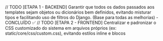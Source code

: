 // TODO [ETAPA 1 - BACKEND] Garantir que todos os dados passados aos templates sejam objetos ou dicionários bem definidos, evitando misturar tipos e facilitando uso de filtros do Django. (Base para todas as melhorias) - CONCLUÍDO ✅
// TODO [ETAPA 2 - FRONTEND] Centralizar e padronizar o CSS customizado do sistema em arquivos próprios (ex: static/core/css/custom.css), evitando estilos inline e blocos <style> dispersos nos templates. Garantir que o CSS customizado seja sempre carregado por último no <head> para máxima prioridade. - CONCLUÍDO ✅
// TODO [CORREÇÕES] Corrigir erros de backend nos formulários (RelatedObjectDoesNotExist) e problemas visuais das barras de progresso das metas - CONCLUÍDO ✅
// TODO [CORREÇÕES VISUAIS] Ajustar altura dos cards de Saldo Geral/Resumo de Contas e corrigir cards desconfigurados da tela de relatórios - CONCLUÍDO ✅
// TODO [ETAPA 3 - FRONTEND] Refatorar o uso de classes Bootstrap e customizadas para componentes visuais (cards, barras de progresso, botões), criando classes utilitárias próprias para elementos recorrentes do sistema. - EM ANDAMENTO 🔄
// TODO [ETAPA 4 - FRONTEND] Implementar um sistema de temas (light/dark) centralizado, usando variáveis CSS (custom properties) para cores principais, facilitando manutenção e personalização visual.
// TODO [ETAPA 5 - FRONTEND] Revisar todos os templates para remover código duplicado, garantir semântica HTML5 e acessibilidade (uso correto de <main>, <section>, <nav>, <button>, ARIA labels, etc).
// TODO [ETAPA 6 - FRONTEND] Modularizar scripts JavaScript customizados em arquivos separados por funcionalidade (ex: static/core/js/dashboard.js), evitando scripts inline nos templates.
// TODO [ETAPA 7 - BACKEND] Implementar testes automatizados para views, forms e models principais, garantindo cobertura mínima e facilitando refatorações futuras.
// TODO [ETAPA 8 - BACKEND] Documentar endpoints, models e principais fluxos do sistema usando docstrings e, se possível, ferramentas como Sphinx ou Swagger para APIs.
// TODO [ETAPA 9 - FULLSTACK] Adotar um padrão de organização de arquivos e pastas consistente, separando claramente apps, templates, static, media, scripts utilitários e documentação.
// TODO [ETAPA 10 - FULLSTACK] Criar um README.md detalhado na raiz do projeto, explicando setup, dependências, comandos principais, estrutura do sistema e dicas de contribuição.
// TODO [ETAPA 11 - FULLSTACK] Adotar um padrão de comentários TODO/FIXME nos arquivos de código para facilitar rastreamento de melhorias e bugs via extensões como TODO Tree. 